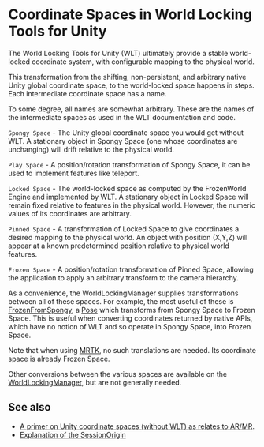 
# Coordinate Spaces in World Locking Tools for Unity

The World Locking Tools for Unity (WLT) ultimately provide a stable world-locked coordinate system, with configurable mapping to the physical world.

This transformation from the shifting, non-persistent, and arbitrary native Unity global coordinate space, to the world-locked space happens in steps. Each intermediate coordinate space has a name. 

To some degree, all names are somewhat arbitrary. These are the names of the intermediate spaces as used in the WLT documentation and code.

`Spongy Space` - The Unity global coordinate space you would get without WLT. A stationary object in Spongy Space (one whose coordinates are unchanging) will drift relative to the physical world.

`Play Space` - A position/rotation transformation of Spongy Space, it can be used to implement features like teleport.

`Locked Space` - The world-locked space as computed by the FrozenWorld Engine and implemented by WLT. A stationary object in Locked Space will remain fixed relative to features in the physical world. However, the numeric values of its coordinates are arbitrary.

`Pinned Space` - A transformation of Locked Space to give coordinates a desired mapping to the physical world. An object with position (X,Y,Z) will appear at a known predetermined position relative to physical world features.

`Frozen Space` - A position/rotation transformation of Pinned Space, allowing the application to apply an arbitrary transform to the camera hierarchy.

As a convenience, the WorldLockingManager supplies transformations between all of these spaces. For example, the most useful of these is [FrozenFromSpongy](xref:Microsoft.MixedReality.WorldLocking.Core.WorldLockingManager.FrozenFromSpongy), a [Pose](https://docs.unity3d.com/ScriptReference/Pose.html) which transforms from Spongy Space to Frozen Space. This is useful when converting coordinates returned by native APIs, which have no notion of WLT and so operate in Spongy Space, into Frozen Space. 

Note that when using [MRTK](https://microsoft.github.io/MixedRealityToolkit-Unity/README.html), no such translations are needed. Its coordinate space is already Frozen Space.

Other conversions between the various spaces are available on the [WorldLockingManager](xref:Microsoft.MixedReality.WorldLocking.Core.WorldLockingManager), but are not generally needed.

## See also

* [A primer on Unity coordinate spaces (without WLT) as relates to AR/MR](https://docs.microsoft.com/windows/mixed-reality/coordinate-systems).
* [Explanation of the SessionOrigin](SessionOrigin.md)
